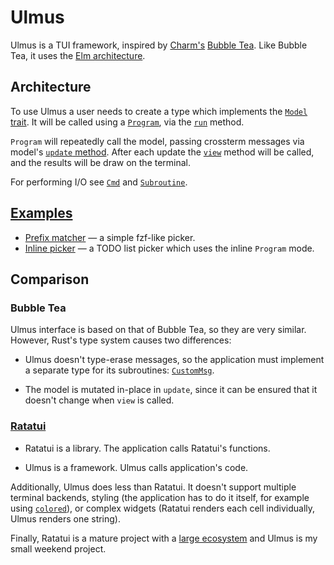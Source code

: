 # Ulmus

Ulmus is a TUI framework, inspired by [Charm's][charm] [Bubble Tea][bt].
Like Bubble Tea, it uses the [Elm architecture][ea].


## Architecture

To use Ulmus a user needs to create a type which implements the [`Model`
trait][Model].  It will be called using a [`Program`], via the [`run`]
method.

`Program` will repeatedly call the model, passing crossterm messages via
model's [`update` method][update].  After each update the [`view`]
method will be called, and the results will be draw on the terminal.

For performing I/O see [`Cmd`] and [`Subroutine`].


## [Examples]

- [Prefix matcher][examples-ip] — a simple fzf-like picker.
- [Inline picker][examples-ip] — a TODO list picker which uses the
  inline `Program` mode.


## Comparison

### Bubble Tea

Ulmus interface is based on that of Bubble Tea, so they are very
similar.  However, Rust's type system causes two differences:

- Ulmus doesn't type-erase messages, so the application must implement a
  separate type for its subroutines: [`CustomMsg`].

- The model is mutated in-place in `update`, since it can be ensured
  that it doesn't change when `view` is called.


### [Ratatui]

- Ratatui is a library.  The application calls Ratatui's functions.

- Ulmus is a framework.  Ulmus calls application's code.

Additionally, Ulmus does less than Ratatui.  It doesn't support multiple
terminal backends, styling (the application has to do it itself, for
example using [`colored`]), or complex widgets (Ratatui renders each
cell individually, Ulmus renders one string).

Finally, Ratatui is a mature project with a [large ecosystem][re] and
Ulmus is my small weekend project.


[charm]: https://charm.sh/
[bt]: https://github.com/charmbracelet/bubbletea
[ea]: https://guide.elm-lang.org/architecture/
[Model]: https://docs.rs/ulmus/latest/ulmus/trait.Model.html
[`Program`]: https://docs.rs/ulmus/latest/ulmus/struct.Program.html
[`run`]: https://docs.rs/ulmus/latest/ulmus/struct.Program.html#method.run
[update]: https://docs.rs/ulmus/latest/ulmus/trait.Model.html#tymethod.update
[`view`]: https://docs.rs/ulmus/latest/ulmus/trait.Model.html#tymethod.view
[`Cmd`]: https://docs.rs/ulmus/latest/ulmus/enum.Cmd.html
[`Subroutine`]: https://docs.rs/ulmus/latest/ulmus/type.Subroutine.html
[`CustomMsg`]: https://docs.rs/ulmus/latest/ulmus/trait.Model.html#associatedtype.CustomMsg
[Examples]: https://codeberg.org/kaathewise/ulmus/src/branch/trunk/examples
[examples-ip]: https://codeberg.org/kaathewise/ulmus/src/branch/trunk/examples/inline-picker.rs
[examples-pm]: https://codeberg.org/kaathewise/ulmus/src/branch/trunk/examples/prefix-matcher.rs
[Ratatui]: https://ratatui.rs/
[`colored`]: https://github.com/colored-rs/colored
[re]: https://ratatui.rs/showcase/third-party-widgets/

